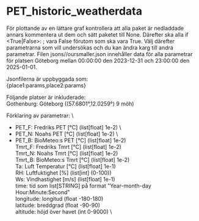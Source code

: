 # PET_historic_weatherdata
För plottande av en lättare graf kontrollera att alla paket är nedladdade annars kommentera ut dem och sätt paketet till None. 
Därefter ska alla if <True|False>: <something>; vara False förutom <whattoplot> som ska vara True.
Välj därefter parametrarna som vill undersökas och du kan ändra karg till andra parametrar.
Filen jsons//oursmaller.json innehåller data för alla parametrar för platsen Göteborg mellan 00:00:00 den 2023-12-31 och 23:00:00 den 2025-01-01.

Jsonfilerna är uppbyggada som: \
{place1:params,place2:params}

Följande platser är inkluderade: \
Gothenburg: Göteborg ((57.6801°,12.0259°) 9 möh)

Förklaring av parametrar: \
- PET_F: Fredriks PET     [°C] (list[float] 1e-2) \
- PET_N: Noahs PET        [°C] (list[float] 1e-2) \
- PET_B: BioMeteo:s PET   [°C] (list[float] 1e-2) \
Tmrt_F: Fredriks Tmrt   [°C] (list[float] 1e-2) \
Tmrt_N: Noahs Tmrt      [°C] (list[float] 1e-2) \
Tmrt_B: BioMeteo:s Tmrt [°C] (list[float] 1e-2) \
Ta: Luft Temperatur [°C] (list[float] 1e-1) \
RH: Luftfuktighet [%]    (list[int] (0-100)) \
Ws: Vindhastighet [m/s]  (list[float] 1e-1) \
time: tid som list[STRING] på format "Year-month-day Hour:Minute:Second" \
longitude: longitud (float -180-180) \
latitude: breddgrad (float -90-90) \
altitude: höjd över havet (int 0-9000) \

